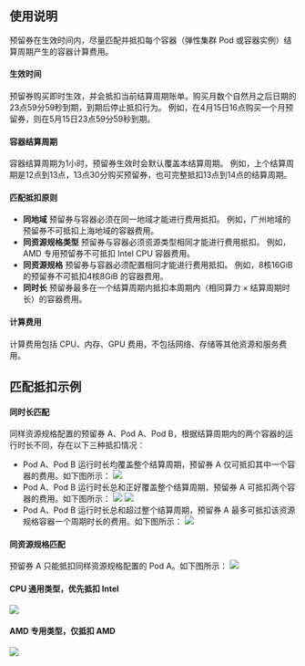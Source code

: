 ## 使用说明

预留券在生效时间内，尽量匹配并抵扣每个容器（弹性集群 Pod 或容器实例）结算周期产生的容器计算费用。

#### 生效时间
预留券购买即时生效，并会抵扣当前结算周期账单。购买月数个自然月之后日期的23点59分59秒到期，到期后停止抵扣行为。
例如，在4月15日16点购买一个月预留券，则在5月15日23点59分59秒到期。

#### 容器结算周期
  容器结算周期为1小时，预留券生效时会默认覆盖本结算周期。
	例如，上个结算周期是12点到13点，13点30分购买预留券，也可完整抵扣13点到14点的结算周期。
	
#### 匹配抵扣原则
- **同地域**
预留券与容器必须在同一地域才能进行费用抵扣。
例如，广州地域的预留券不可抵扣上海地域的容器费用。
- **同资源规格类型**
预留券与容器必须资源类型相同才能进行费用抵扣。
例如，AMD 专用预留券不可抵扣 Intel CPU 容器费用。
- **同资源规格**
预留券与容器必须配置相同才能进行费用抵扣。
例如，8核16GiB 的预留券不可抵扣4核8GiB 的容器费用。
- **同时长**
预留券最多在一个结算周期内抵扣本周期内（相同算力 × 结算周期时长）的容器费用。
  
#### 计算费用
计算费用包括 CPU、内存、GPU 费用，不包括网络、存储等其他资源和服务费用。






## 匹配抵扣示例

#### 同时长匹配

同样资源规格配置的预留券 A、Pod A、Pod B，根据结算周期内的两个容器的运行时长不同，存在以下三种抵扣情况：
- Pod A、Pod B 运行时长均覆盖整个结算周期，预留券 A 仅可抵扣其中一个容器的费用。如下图所示：
 ![](https://main.qcloudimg.com/raw/2c1538d3acf329fdc34ec169b0e26070.png)
- Pod A、Pod B 运行时长总和正好覆盖整个结算周期，预留券 A 可抵扣两个容器的费用。如下图所示：
![](https://main.qcloudimg.com/raw/2784e29600e1786cb571998c92ebe187.png)
![](https://main.qcloudimg.com/raw/48c378e4e8ec9cbea8f620db78169229.png)
- Pod A、Pod B 运行时长总和超过整个结算周期，预留券 A 最多可抵扣该资源规格容器一个周期时长的费用。如下图所示：
![](https://main.qcloudimg.com/raw/f0b4247a1051dac0a21333a4e200e429.png)





#### 同资源规格匹配
预留券 A 只能抵扣同样资源规格配置的 Pod A。如下图所示：
![](https://main.qcloudimg.com/raw/55208cd48409e9fc46a53fdbd6cff65b.png)

#### CPU 通用类型，优先抵扣 Intel

![](https://main.qcloudimg.com/raw/445a6a18b149a733a56ef48c925c8195.png)

#### AMD 专用类型，仅抵扣 AMD

![](https://main.qcloudimg.com/raw/9f41e65d135d78e0ef8058d9ba079638.png)





